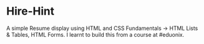 # Hire-Hint
A simple Resume display using HTML and CSS Fundamentals -> HTML Lists &amp; Tables, HTML Forms. I learnt to build this from a course at #eduonix.

